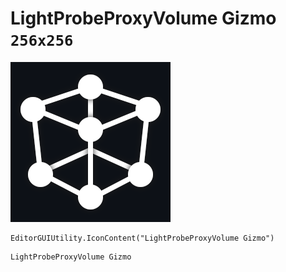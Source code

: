 # LightProbeProxyVolume Gizmo `256x256`
<img src="/img/LightProbeProxyVolume%20Gizmo.png" width=256 height=256>

``` CSharp
EditorGUIUtility.IconContent("LightProbeProxyVolume Gizmo")
```
```
LightProbeProxyVolume Gizmo
```
